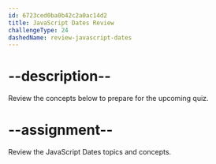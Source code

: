 ```yaml
---
id: 6723ced0ba0b42c2a0ac14d2
title: JavaScript Dates Review
challengeType: 24
dashedName: review-javascript-dates
---
```


# --description--

Review the concepts below to prepare for the upcoming quiz.



# --assignment--

Review the JavaScript Dates topics and concepts.
